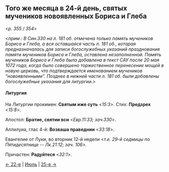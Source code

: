 
## Того же месяца в 24-й день, святых мучеников новоявленных Бориса и Глеба

<*p. 355 / 354*>

<*прим.: В Син.330 на л. 181 об. отмечена только память мучеников Бориса и Глеба, а вся оставшаяся 
часть л. 181 об., котарая предназначалась для записи богослужебных указаний празднования памяти 
мучеников Бориса и Глеба, оставлена незаполненной. Память мучеников Бориса и Глеба была добавлена 
в текст САУ после 20 мая 1072 года, когда было совершено торжественное перенесение мощей в новую церковь, 
что подтверждается именованием мучеников "новоявленными". Позднее в нижней части л. 181 об. были 
добавлены богослужебные указания для литургии.*>

#### Литургия

На *Литургии* прокимен: **Святым иже суть** <*15:3*>. 
Стих: **Предзрех** <*15:8*>.  

Апостол: **Братие, святии вси** <*Евр.11:33; зач.330*>. 

Аллилуиа, глас 4-й: **Возваша праведнии** <*33:18*>. 

Евангелие от Луки, во вторник 12-й недели <*т.е. 29-й седмицы по Пятидесятнице -- Лк.21:12; зач. 106*>. 

Причастен: **Радуйтеся** <*32:1*>. 

[← 22-е](07_22_AST.ru.md) | [Июль](README.md#24-й) | [25-е →](07_25_AST.ru.md)
